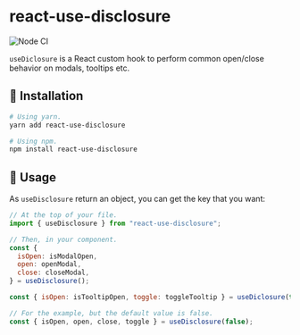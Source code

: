 # react-use-disclosure

![Node CI](https://github.com/yoannfleurydev/useDisclosure/workflows/Node%20CI/badge.svg)

`useDiclosure` is a React custom hook to perform common open/close behavior on
modals, tooltips etc.

## 🔧 Installation

```sh
# Using yarn.
yarn add react-use-disclosure

# Using npm.
npm install react-use-disclosure
```

## 🔎 Usage

As `useDisclosure` return an object, you can get the key that you want:

```jsx
// At the top of your file.
import { useDisclosure } from "react-use-disclosure";

// Then, in your component.
const {
  isOpen: isModalOpen,
  open: openModal,
  close: closeModal,
} = useDisclosure();

const { isOpen: isTooltipOpen, toggle: toggleTooltip } = useDiclosure(true);

// For the example, but the default value is false.
const { isOpen, open, close, toggle } = useDisclosure(false);
```
